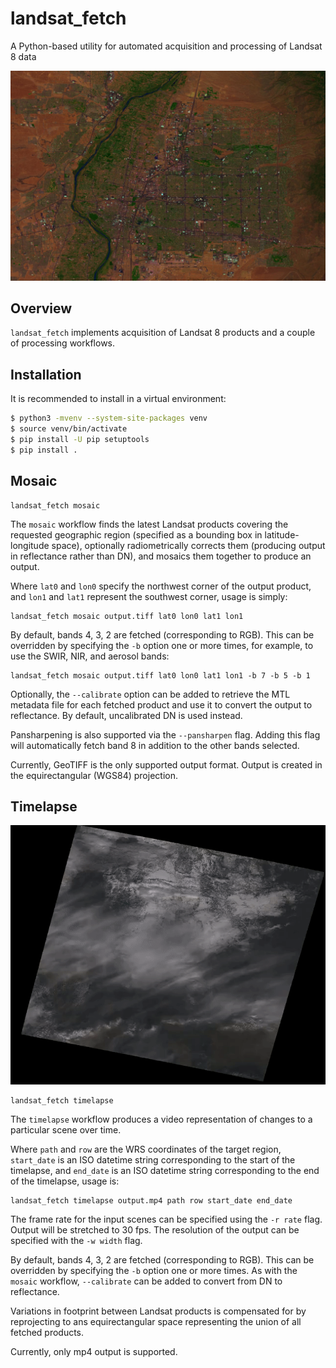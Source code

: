 # landsat_fetch

A Python-based utility for automated acquisition and processing of Landsat 8 data

![Pansharpened false color composite of Albuquerque, NM](images/pansharpened_false_color.jpg)

## Overview

`landsat_fetch` implements acquisition of Landsat 8 products and a couple of processing workflows.

## Installation

It is recommended to install in a virtual environment:

```sh
$ python3 -mvenv --system-site-packages venv
$ source venv/bin/activate
$ pip install -U pip setuptools
$ pip install .
```

## Mosaic

```
landsat_fetch mosaic
```

The `mosaic` workflow finds the latest Landsat products covering the requested geographic region (specified as a bounding box in latitude-longitude space),
optionally radiometrically corrects them (producing output in reflectance rather than DN), and mosaics them together to produce an output.

Where `lat0` and `lon0` specify the northwest corner of the output product, and `lon1` and `lat1` represent the southwest corner, usage is simply:

```
landsat_fetch mosaic output.tiff lat0 lon0 lat1 lon1
```

By default, bands 4, 3, 2 are fetched (corresponding to RGB). This can be overridden by specifying the `-b` option one or more times, for example, to use the SWIR, NIR, and aerosol bands:

```
landsat_fetch mosaic output.tiff lat0 lon0 lat1 lon1 -b 7 -b 5 -b 1
```

Optionally, the `--calibrate` option can be added to retrieve the MTL metadata file for each fetched product and use it to convert the output to reflectance. By default, uncalibrated DN is used instead.

Pansharpening is also supported via the `--pansharpen` flag. Adding this flag will automatically fetch band 8 in addition to the other bands selected.

Currently, GeoTIFF is the only supported output format. Output is created in the equirectangular (WGS84) projection.

## Timelapse

![Timelapse of WRS cell 33/36 over the year 2019](images/timelapse.gif)

```
landsat_fetch timelapse
```

The `timelapse` workflow produces a video representation of changes to a particular scene over time.

Where `path` and `row` are the WRS coordinates of the target region, `start_date` is an ISO datetime string 
corresponding to the start of the timelapse, and `end_date` is an ISO datetime string corresponding to the end
of the timelapse, usage is:

```
landsat_fetch timelapse output.mp4 path row start_date end_date
```

The frame rate for the input scenes can be specified using the `-r rate` flag. Output will be stretched to
30 fps. The resolution of the output can be specified with the `-w width` flag.

By default, bands 4, 3, 2 are fetched (corresponding to RGB). This can be overridden by specifying the `-b`
option one or more times. As with the `mosaic` workflow, `--calibrate` can be added to convert from DN to
reflectance.

Variations in footprint between Landsat products is compensated for by reprojecting to ans equirectangular
space representing the union of all fetched products.

Currently, only mp4 output is supported.
